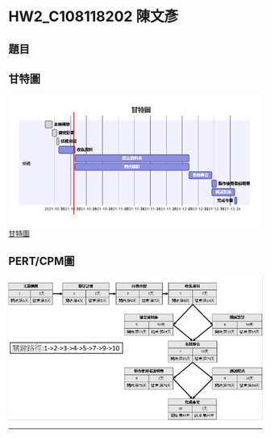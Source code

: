# HW2_C108118202  陳文彥
## 題目
## 甘特圖
![甘特圖](甘特圖.jpg)   
[甘特圖](https://hackmd.io/@isLy0nG2SxyJIpSQVodlwA/BJr2Os9HY)

## PERT/CPM圖
![PERT](PERT-CPM.png "PERT-CPM")
   
---   


